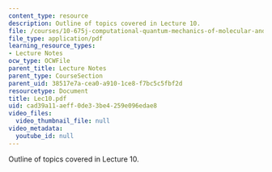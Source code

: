 ```yaml
---
content_type: resource
description: Outline of topics covered in Lecture 10.
file: /courses/10-675j-computational-quantum-mechanics-of-molecular-and-extended-systems-fall-2004/cad39a11aeff0de33be4259e096edae8_Lec10.pdf
file_type: application/pdf
learning_resource_types:
- Lecture Notes
ocw_type: OCWFile
parent_title: Lecture Notes
parent_type: CourseSection
parent_uid: 38517e7a-cea0-a910-1ce8-f7bc5c5fbf2d
resourcetype: Document
title: Lec10.pdf
uid: cad39a11-aeff-0de3-3be4-259e096edae8
video_files:
  video_thumbnail_file: null
video_metadata:
  youtube_id: null
---
```

Outline of topics covered in Lecture 10.

